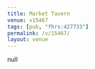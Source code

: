 ```yaml
---
title: Market Tavern
venue: v15467
tags: [pub, "fhrs:427733"]
permalink: /v/15467/
layout: venue
---
```

null